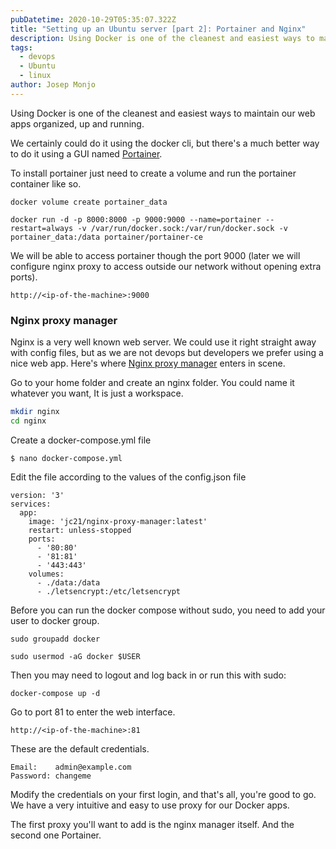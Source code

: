 ```yaml
---
pubDatetime: 2020-10-29T05:35:07.322Z
title: "Setting up an Ubuntu server [part 2]: Portainer and Nginx"
description: Using Docker is one of the cleanest and easiest ways to maintain our web apps organized, up and running.
tags:
  - devops
  - Ubuntu
  - linux
author: Josep Monjo
---
```


Using Docker is one of the cleanest and easiest ways to maintain our web apps organized, up and running.

<!--more-->

We certainly could do it using the docker cli, but there's a much better way to do it using a GUI named [Portainer](https://www.portainer.io/).

To install portainer just need to create a volume and run the portainer container like so.

`docker volume create portainer_data`

`docker run -d -p 8000:8000 -p 9000:9000 --name=portainer --restart=always -v /var/run/docker.sock:/var/run/docker.sock -v portainer_data:/data portainer/portainer-ce`

We will be able to access portainer though the port 9000 (later we will configure nginx proxy to access outside our network without opening extra ports).

`http://<ip-of-the-machine>:9000`

### Nginx proxy manager

Nginx is a very well known web server. We could use it right straight away with config files, but as we are not devops but developers we prefer using a nice web app. Here's where [Nginx proxy manager](https://nginxproxymanager.com/) enters in scene.

Go to your home folder and create an nginx folder. You could name it whatever you want, It is just a workspace.

```bash
mkdir nginx
cd nginx

```

Create a docker-compose.yml file

`$ nano docker-compose.yml`

Edit the file according to the values of the config.json file

```yaml{codeTitle: "docker-compose.yml"}
version: '3'
services:
  app:
    image: 'jc21/nginx-proxy-manager:latest'
    restart: unless-stopped
    ports:
      - '80:80'
      - '81:81'
      - '443:443'
    volumes:
      - ./data:/data
      - ./letsencrypt:/etc/letsencrypt
```

Before you can run the docker compose without sudo, you need to add your user to docker group.

`sudo groupadd docker`

`sudo usermod -aG docker $USER`

Then you may need to logout and log back in or run this with sudo:

`docker-compose up -d`

Go to port 81 to enter the web interface.

`http://<ip-of-the-machine>:81`

These are the default credentials.

```text
Email:    admin@example.com
Password: changeme
```

Modify the credentials on your first login, and that's all, you're good to go. We have a very intuitive and easy to use proxy for our Docker apps.

The first proxy you'll want to add is the nginx manager itself. And the second one Portainer.
